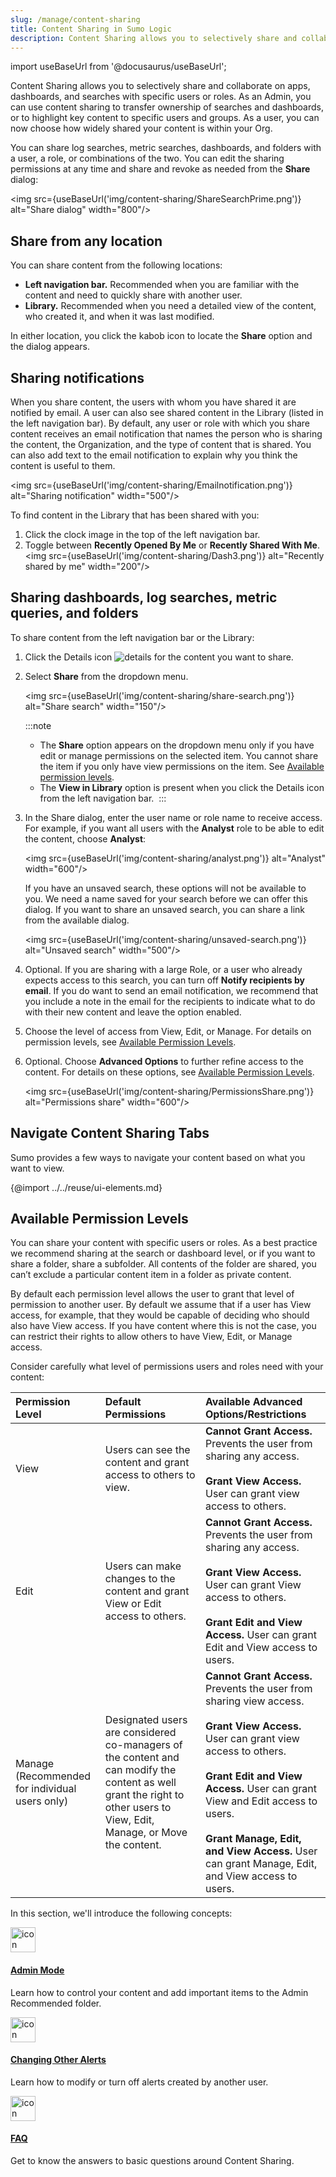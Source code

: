 ```yaml
---
slug: /manage/content-sharing
title: Content Sharing in Sumo Logic
description: Content Sharing allows you to selectively share and collaborate on apps, dashboards, and searches with specific users or roles.
---
```


import useBaseUrl from '@docusaurus/useBaseUrl';

Content Sharing allows you to selectively share and collaborate on apps, dashboards, and searches with specific users or roles. As an Admin, you can use content sharing to transfer ownership of searches and dashboards, or to highlight key content to specific users and groups. As a user, you can now choose how widely shared your content is within your Org.

You can share log searches, metric searches, dashboards, and folders with a user, a role, or combinations of the two. You can edit the sharing permissions at any time and share and revoke as needed from the **Share** dialog:  

<img src={useBaseUrl('img/content-sharing/ShareSearchPrime.png')} alt="Share dialog" width="800"/>

## Share from any location

You can share content from the following locations:

* **Left navigation bar.** Recommended when you are familiar with the content and need to quickly share with another user.
* **Library.** Recommended when you need a detailed view of the content, who created it, and when it was last modified.

In either location, you click the kabob icon to locate the **Share** option and the dialog appears.

## Sharing notifications

When you share content, the users with whom you have shared it are notified by email. A user can also see shared content in the Library (listed in the left navigation bar). By default, any user or role with which you share content receives an email notification that names the person who is sharing the content, the Organization, and the type of content that is shared. You can also add text to the email notification to explain why you think the content is useful to them.

<img src={useBaseUrl('img/content-sharing/Emailnotification.png')} alt="Sharing notification" width="500"/>

To find content in the Library that has been shared with you:

1. Click the clock image in the top of the left navigation bar.
1. Toggle between **Recently Opened By Me** or **Recently Shared With Me**.  <br/><img src={useBaseUrl('img/content-sharing/Dash3.png')} alt="Recently shared by me" width="200"/>

## Sharing dashboards, log searches, metric queries, and folders

To share content from the left navigation bar or the Library:

1. Click the Details icon ![details](/img/content-sharing/details.png) for the content you want to share.
1. Select **Share** from the dropdown menu.

    <img src={useBaseUrl('img/content-sharing/share-search.png')} alt="Share search" width="150"/>

    :::note
    * The **Share** option appears on the dropdown menu only if you have edit or manage permissions on the selected item. You cannot share the item if you only have view permissions on the item. See [Available permission levels](#available-permission-levels).
    * The **View in Library** option is present when you click the Details icon from the left navigation bar. 
    :::

1. In the Share dialog, enter the user name or role name to receive access. For example, if you want all users with the **Analyst** role to be able to edit the content, choose **Analyst**:    

    <img src={useBaseUrl('img/content-sharing/analyst.png')} alt="Analyst" width="600"/>

    If you have an unsaved search, these options will not be available to you. We need a name saved for your search before we can offer this dialog. If you want to share an unsaved search, you can share a link from the available dialog.   

    <img src={useBaseUrl('img/content-sharing/unsaved-search.png')} alt="Unsaved search" width="500"/>
1. Optional. If you are sharing with a large Role, or a user who already expects access to this search, you can turn off **Notify recipients by email**. If you do want to send an email notification, we recommend that you include a note in the email for the recipients to indicate what to do with their new content and leave the option enabled.
1. Choose the level of access from View, Edit, or Manage. For details on permission levels, see [Available Permission Levels](#available-permission-levels).
1. Optional. Choose **Advanced Options** to further refine access to the content. For details on these options, see [Available Permission Levels](#available-permission-levels).

    <img src={useBaseUrl('img/content-sharing/PermissionsShare.png')} alt="Permissions share" width="600"/>

## Navigate Content Sharing Tabs

Sumo provides a few ways to navigate your content based on what you want to view.

{@import ../../reuse/ui-elements.md}

## Available Permission Levels

You can share your content with specific users or roles. As a best practice we recommend sharing at the search or dashboard level, or if you want to share a folder, share a subfolder. All contents of the folder are shared, you can’t exclude a particular content item in a folder as private content.

By default each permission level allows the user to grant that level of permission to another user. By default we assume that if a user has View access, for example, that they would be capable of deciding who should also have View access. If you have content where this is not the case, you can restrict their rights to allow others to have View, Edit, or Manage access.

Consider carefully what level of permissions users and roles need with
your content:

| Permission Level | Default Permissions | Available Advanced Options/Restrictions |
| :-- | :-- | :-- |
| View | Users can see the content and grant access to others to view. | **Cannot Grant Access.** Prevents the user from sharing any access.<br/><br/>**Grant View Access.** User can grant view access to others. |
| Edit | Users can make changes to the content and grant View or Edit access to others. | **Cannot Grant Access.** Prevents the user from sharing any access.<br/><br/>**Grant View Access.** User can grant View access to others.<br/><br/>**Grant Edit and View Access.** User can grant Edit and View access to users. |
| Manage<br/>(Recommended for individual users only) | Designated users are considered co-managers of the content and can modify the content as well grant the right to other users to View, Edit, Manage, or Move the content. | **Cannot Grant Access.** Prevents the user from sharing view access.<br/><br/>**Grant View Access.** User can grant view access to others.<br/><br/>**Grant Edit and View Access.** User can grant View and Edit access to users.<br/><br/>**Grant Manage, Edit, and View Access.** User can grant Manage, Edit, and View access to users. |


In this section, we'll introduce the following concepts:

<div className="box-wrapper" >
<div className="box smallbox card">
  <div className="container">
  <a href="/docs/manage/content-sharing/admin-mode"><img src={useBaseUrl('img/icons/business/networking.png')} alt="icon" width="40"/><h4>Admin Mode</h4></a>
  <p>Learn how to control your content and add important items to the Admin Recommended folder.</p>
  </div>
</div>
<div className="box smallbox card">
  <div className="container">
  <a href="/docs/manage/content-sharing/changing-alerts"><img src={useBaseUrl('img/icons/business/networking.png')} alt="icon" width="40"/><h4>Changing Other Alerts</h4></a>
  <p>Learn how to modify or turn off alerts created by another user.</p>
  </div>
</div>
<div className="box smallbox card">
  <div className="container">
  <a href="/docs/manage/content-sharing/content-sharing-faq"><img src={useBaseUrl('img/icons/business/networking.png')} alt="icon" width="40"/><h4>FAQ</h4></a>
  <p>Get to know the answers to basic questions around Content Sharing.</p>
  </div>
</div>
</div>
